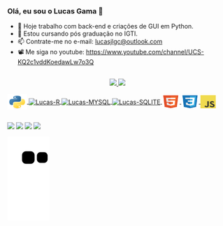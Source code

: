 ### Olá, eu sou o Lucas Gama 👋


- 🔭 Hoje trabalho com back-end e criações de GUI em Python.
- 🌱 Estou cursando pós graduação no IGTI.
- 📫 Contrate-me no e-mail: lucasjlgc@outlook.com
- 📽️ Me siga no youtube: https://www.youtube.com/channel/UCS-KQ2c1vddKoedawLw7o3Q 

##

<div align="center">
  <a href="https://github.com/lucasjlgc">
  <img height="160em" src="https://github-readme-stats.vercel.app/api?username=lucasjlgc&show_icons=true&theme=chartreuse-dark&include_all_commits=true&count_private=true"/>
  <img height="160em" src="https://github-readme-stats.vercel.app/api/top-langs/?username=lucasjlgc&layout=compact&langs_count=7&theme=chartreuse-dark"/>
</div>
  <div style="display: inline_block"><br>
  <img align="center" alt="Lucas-Python" height="35" width="45" src="https://raw.githubusercontent.com/devicons/devicon/master/icons/python/python-original.svg">
  <img align="center" alt="Lucas-R" height="30" width="43" src="https://img.shields.io/badge/R-276DC3?style=for-the-badge&logo=r&logoColor=white">
  <img align="center" alt="Lucas-MYSQL" height="30" width="40" src="https://camo.githubusercontent.com/8462c30b67acfd5571bcfb8094f5be2d1b7ac9e0cdbffbf4d146cc04b94b5d1d/68747470733a2f2f7777772e6d7973716c2e636f6d2f636f6d6d6f6e2f6c6f676f732f6c6f676f2d6d7973716c2d313730783131352e706e67">  
  <img align="center" alt="Lucas-SQLITE" height="30" width="60" src="https://img.shields.io/badge/SQLite-07405E?style=for-the-badge&logo=sqlite&logoColor=white">
  <img align="center" alt="Lucas-HTML" height="30" width="40" src="https://raw.githubusercontent.com/devicons/devicon/master/icons/html5/html5-original.svg">
  <img align="center" alt="Lucas-CSS" height="30" width="40" src="https://raw.githubusercontent.com/devicons/devicon/master/icons/css3/css3-original.svg">
  <img align="center" alt="Lucas-JS" height="30" width="35" src="https://raw.githubusercontent.com/github/explore/80688e429a7d4ef2fca1e82350fe8e3517d3494d/topics/javascript/javascript.png">
  

</div>
  
  
  
  ##
  
  <div> 
  <a href = "mailto:lucasjlgc@outlook.com"><img src="https://img.shields.io/badge/Microsoft_Outlook-0078D4?style=for-the-badge&logo=microsoft-outlook&logoColor=white" target="_blank"></a>
  <a href="https://instagram.com/lucas10112" target="_blank"><img src="https://img.shields.io/badge/-Instagram-%23E4405F?style=for-the-badge&logo=instagram&logoColor=white" target="_blank"></a>
  <a href="https://www.linkedin.com/in/lucasjlgc/" target="_blank"><img src="https://img.shields.io/badge/-LinkedIn-%230077B5?style=for-the-badge&logo=linkedin&logoColor=white" target="_blank"></a> 
  <a href="https://www.youtube.com/channel/UCS-KQ2c1vddKoedawLw7o3Q/featured" target="_blank"><img src="https://img.shields.io/badge/YouTube-FF0000?style=for-the-badge&logo=youtube&logoColor=white" target="_blank"></a> 
    
  ![Snake animation](https://github.com/lucasjlgc/lucasjlgc/blob/output/github-contribution-grid-snake.svg)
 
</div>
